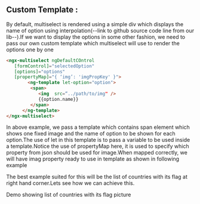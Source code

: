 ## Custom Template :

By default, multiselect is rendered using a simple div which displays the name of option using interpolation(--link to github source code line from our lib--).If we want to display the options in some other fashion, we need to pass our own custom template which multiselect will use to render the options one by one

```html
<ngx-multiselect ngDefaultCOntrol 
   [formControl]="selectedOption" 
   [options]="options"
   [propertyMap]="{ ‘img’: 'imgPropKey' }">
    	<ng-template let-option="option">
         <span>
            <img  src=“../path/to/img" />
            {{option.name}}
         </span>	
      </ng-template>
</ngx-multiselect>
```

In above example, we pass a template which contains span element which shows one fixed image and the name of option to be shown for each option.The use of let in this template is to pass a variable to be used inside a template.Notice the use of propertyMap here, it is used to specify which property from json should be used for image.When mapped correctly, we will have imag property ready to use in template as shown in following example

The best example suited for this will be the list of countries with its flag at right hand corner.Lets see how we can achieve this.


Demo showing list of countries with its flag picture
